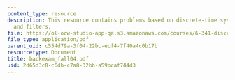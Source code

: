 ```yaml
---
content_type: resource
description: This resource contains problems based on discrete-time system, LTI system,
  and filters.
file: https://ol-ocw-studio-app-qa.s3.amazonaws.com/courses/6-341-discrete-time-signal-processing-fall-2005/2d65d3c8c6dbc7a832bba59bcaf744d3_backexam_fall04.pdf
file_type: application/pdf
parent_uid: c554d79a-3f04-22bc-ecf4-7f40a4c0b17b
resourcetype: Document
title: backexam_fall04.pdf
uid: 2d65d3c8-c6db-c7a8-32bb-a59bcaf744d3
---
```

